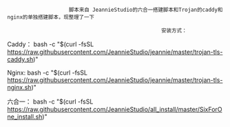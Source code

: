                         脚本来自 JeannieStudio的六合一搭建脚本和Trojan的caddy和nginx的单独搭建脚本，现整理了一下

                                                      安装方式：

Caddy： bash -c "$(curl -fsSL https://raw.githubusercontent.com/JeannieStudio/jeannie/master/trojan-tls-caddy.sh)"

Nginx:  bash -c "$(curl -fsSL https://raw.githubusercontent.com/JeannieStudio/jeannie/master/trojan-tls-nginx.sh)"

六合一：  bash -c "$(curl -fsSL https://raw.githubusercontent.com/JeannieStudio/all_install/master/SixForOne_install.sh)"
